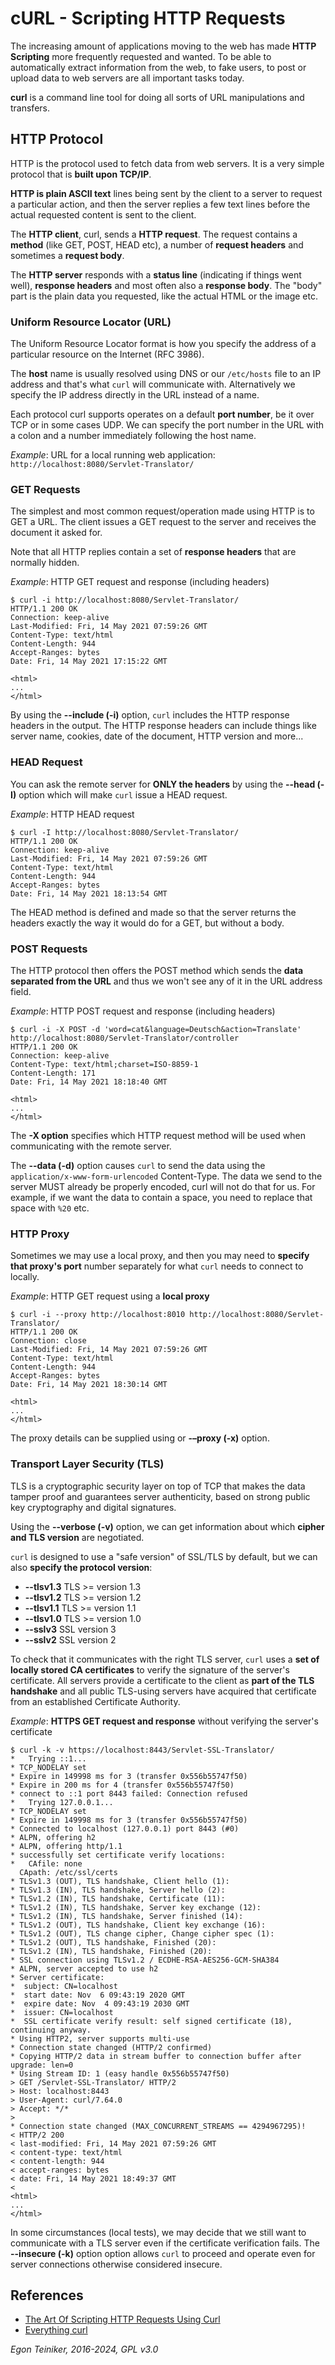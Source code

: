 # cURL - Scripting HTTP Requests 

The increasing amount of applications moving to the web has made **HTTP Scripting** more frequently 
requested and wanted. 
To be able to automatically extract information from the web, to fake users, to post or upload data 
to web servers are all important tasks today.

**curl** is a command line tool for doing all sorts of URL manipulations and transfers.

## HTTP Protocol
HTTP is the protocol used to fetch data from web servers. 
It is a very simple protocol that is **built upon TCP/IP**. 

**HTTP is plain ASCII text** lines being sent by the client to a server to request a particular action, 
and then the server replies a few text lines before the actual requested content is sent to the client.

The **HTTP client**, curl, sends a **HTTP request**. The request contains a **method** (like GET, POST, HEAD etc), 
a number of **request headers** and sometimes a **request body**. 

The **HTTP server** responds with a **status line** (indicating if things went well), **response headers** and 
most often also a **response body**. The "body" part is the plain data you requested, like the actual HTML or 
the image etc.

### Uniform Resource Locator (URL)
The Uniform Resource Locator format is how you specify the address of a particular resource on the Internet (RFC 3986). 

The **host** name is usually resolved using DNS or our `/etc/hosts` file to an IP address and that's what `curl` will 
communicate with. Alternatively we specify the IP address directly in the URL instead of a name.

Each protocol curl supports operates on a default **port number**, be it over TCP or in some cases UDP. 
We can specify the port number in the URL with a colon and a number immediately following the host name. 

_Example_: URL for a local running web application: `http://localhost:8080/Servlet-Translator/`

### GET Requests
The simplest and most common request/operation made using HTTP is to GET a URL.
The client issues a GET request to the server and receives the document it asked for.

Note that all HTTP replies contain a set of **response headers** that are normally hidden.

_Example_: HTTP GET request and response (including headers)
```
$ curl -i http://localhost:8080/Servlet-Translator/
HTTP/1.1 200 OK
Connection: keep-alive
Last-Modified: Fri, 14 May 2021 07:59:26 GMT
Content-Type: text/html
Content-Length: 944
Accept-Ranges: bytes
Date: Fri, 14 May 2021 17:15:22 GMT

<html>
...
</html>
```
By using the **--include (-i)** option, `curl` includes the HTTP response headers in the output. 
The HTTP response headers can include things like server name, cookies, date of the document, HTTP version and more...


### HEAD Request
You can ask the remote server for **ONLY the headers** by using the **--head (-I)** option which will make `curl` 
issue a HEAD request.

_Example_: HTTP HEAD request 
```
$ curl -I http://localhost:8080/Servlet-Translator/
HTTP/1.1 200 OK
Connection: keep-alive
Last-Modified: Fri, 14 May 2021 07:59:26 GMT
Content-Type: text/html
Content-Length: 944
Accept-Ranges: bytes
Date: Fri, 14 May 2021 18:13:54 GMT
```
The HEAD method is defined and made so that the server returns the headers exactly the way it would do for a GET, 
but without a body.


### POST Requests
The HTTP protocol then offers the POST method which sends the **data separated from the URL** and thus we won't 
see any of it in the URL address field.

_Example_: HTTP POST request and response (including headers)
```
$ curl -i -X POST -d 'word=cat&language=Deutsch&action=Translate' http://localhost:8080/Servlet-Translator/controller
HTTP/1.1 200 OK
Connection: keep-alive
Content-Type: text/html;charset=ISO-8859-1
Content-Length: 171
Date: Fri, 14 May 2021 18:18:40 GMT

<html> 
...
</html>
```
The **-X option** specifies which HTTP request method will be used when communicating with the remote server.

The **--data (-d)** option causes `curl` to send the data using the `application/x-www-form-urlencoded` Content-Type.
The data we send to the server MUST already be properly encoded, curl will not do that for us.
For example, if we want the data to contain a space, you need to replace that space with `%20` etc.


### HTTP Proxy
Sometimes we may use a local proxy, and then you may need to **specify that proxy's port** number separately 
for what `curl` needs to connect to locally.

_Example_: HTTP GET request using a **local proxy**
```
$ curl -i --proxy http://localhost:8010 http://localhost:8080/Servlet-Translator/
HTTP/1.1 200 OK
Connection: close
Last-Modified: Fri, 14 May 2021 07:59:26 GMT
Content-Type: text/html
Content-Length: 944
Accept-Ranges: bytes
Date: Fri, 14 May 2021 18:30:14 GMT

<html>
...
</html>
```
The proxy details can be supplied using or **-–proxy (-x)** option.

### Transport Layer Security (TLS)
TLS is a cryptographic security layer on top of TCP that makes the data tamper proof and guarantees server 
authenticity, based on strong public key cryptography and digital signatures.

Using the **--verbose (-v)** option, we can get information about which **cipher and TLS version** are negotiated. 

`curl` is designed to use a "safe version" of SSL/TLS by default, but we can also **specify the protocol version**:
* **--tlsv1.3** TLS >= version 1.3
* **--tlsv1.2** TLS >= version 1.2  
* **--tlsv1.1** TLS >= version 1.1
* **--tlsv1.0** TLS >= version 1.0
* **--sslv3**   SSL version 3
* **--sslv2**   SSL version 2

To check that it communicates with the right TLS server, `curl` uses a **set of locally stored CA certificates** 
to verify the signature of the server's certificate. 
All servers provide a certificate to the client as **part of the TLS handshake** and all public TLS-using servers 
have acquired that certificate from an established Certificate Authority.

_Example_: **HTTPS GET request and response** without verifying the server's certificate
```
$ curl -k -v https://localhost:8443/Servlet-SSL-Translator/
*   Trying ::1...
* TCP_NODELAY set
* Expire in 149998 ms for 3 (transfer 0x556b55747f50)
* Expire in 200 ms for 4 (transfer 0x556b55747f50)
* connect to ::1 port 8443 failed: Connection refused
*   Trying 127.0.0.1...
* TCP_NODELAY set
* Expire in 149998 ms for 3 (transfer 0x556b55747f50)
* Connected to localhost (127.0.0.1) port 8443 (#0)
* ALPN, offering h2
* ALPN, offering http/1.1
* successfully set certificate verify locations:
*   CAfile: none
  CApath: /etc/ssl/certs
* TLSv1.3 (OUT), TLS handshake, Client hello (1):
* TLSv1.3 (IN), TLS handshake, Server hello (2):
* TLSv1.2 (IN), TLS handshake, Certificate (11):
* TLSv1.2 (IN), TLS handshake, Server key exchange (12):
* TLSv1.2 (IN), TLS handshake, Server finished (14):
* TLSv1.2 (OUT), TLS handshake, Client key exchange (16):
* TLSv1.2 (OUT), TLS change cipher, Change cipher spec (1):
* TLSv1.2 (OUT), TLS handshake, Finished (20):
* TLSv1.2 (IN), TLS handshake, Finished (20):
* SSL connection using TLSv1.2 / ECDHE-RSA-AES256-GCM-SHA384
* ALPN, server accepted to use h2
* Server certificate:
*  subject: CN=localhost
*  start date: Nov  6 09:43:19 2020 GMT
*  expire date: Nov  4 09:43:19 2030 GMT
*  issuer: CN=localhost
*  SSL certificate verify result: self signed certificate (18), continuing anyway.
* Using HTTP2, server supports multi-use
* Connection state changed (HTTP/2 confirmed)
* Copying HTTP/2 data in stream buffer to connection buffer after upgrade: len=0
* Using Stream ID: 1 (easy handle 0x556b55747f50)
> GET /Servlet-SSL-Translator/ HTTP/2
> Host: localhost:8443
> User-Agent: curl/7.64.0
> Accept: */*
> 
* Connection state changed (MAX_CONCURRENT_STREAMS == 4294967295)!
< HTTP/2 200 
< last-modified: Fri, 14 May 2021 07:59:26 GMT
< content-type: text/html
< content-length: 944
< accept-ranges: bytes
< date: Fri, 14 May 2021 18:49:37 GMT
< 
<html>
...
</html>
```
In some circumstances (local tests), we may decide that we still want to communicate with a TLS server even if 
the certificate verification fails. 
The **--insecure (-k)** option option allows `curl` to proceed and operate even for server connections otherwise 
considered insecure.


## References
* [The Art Of Scripting HTTP Requests Using Curl](https://curl.se/docs/httpscripting.html)
* [Everything curl](https://everything.curl.dev/)

*Egon Teiniker, 2016-2024, GPL v3.0*